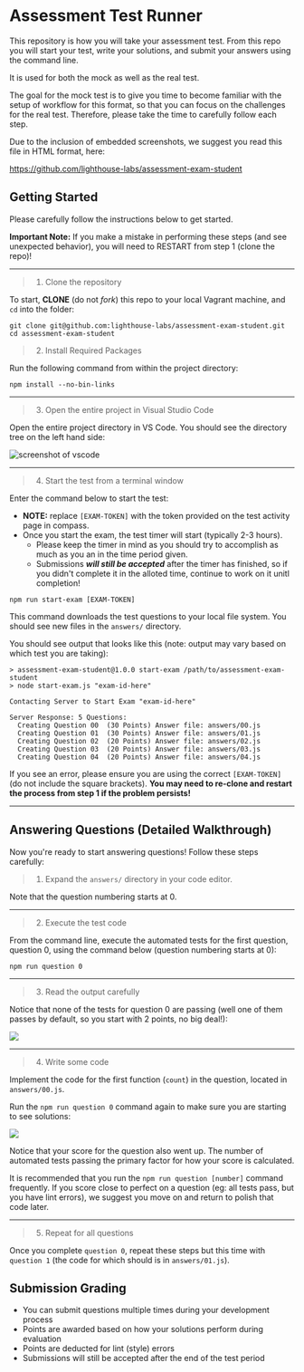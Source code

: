 # Assessment Test Runner

This repository is how you will take your assessment test. From this repo you will start your test, write your solutions, and submit your answers using the command line.

It is used for both the mock as well as the real test. 

The goal for the mock test is to give you time to become familiar with the setup of workflow for this format, so that you can focus on the challenges for the real test. Therefore, please take the time to carefully follow each step. 

Due to the inclusion of embedded screenshots, we suggest you read this file in HTML format, here: 

<https://github.com/lighthouse-labs/assessment-exam-student> 

## Getting Started

Please carefully follow the instructions below to get started.

**Important Note:** If you make a mistake in performing these steps (and see unexpected behavior), you will need to RESTART from step 1 (clone the repo)!

----

> 1) Clone the repository

To start, **CLONE** (do not _fork_) this repo to your local Vagrant machine, and `cd` into the folder:

```terminal
git clone git@github.com:lighthouse-labs/assessment-exam-student.git
cd assessment-exam-student
```

> 2) Install Required Packages

Run the following command from within the project directory:

```terminal
npm install --no-bin-links
```

----

> 3) Open the entire project in Visual Studio Code

Open the entire project directory in VS Code. You should see the directory tree on the left hand side: 

![screenshot of vscode](https://d.pr/i/qNC5oO+)

----

> 4) Start the test from a terminal window

Enter the command below to start the test:

* **NOTE:** replace `[EXAM-TOKEN]` with the token provided on the test activity page in compass.
* Once you start the exam, the test timer will start (typically 2-3 hours).
  * Please keep the timer in mind as you should try to accomplish as much as you an in the time period given. 
  * Submissions **_will still be accepted_** after the timer has finished, so if you didn't complete it in the alloted time, continue to work on it unitl completion!

```terminal
npm run start-exam [EXAM-TOKEN]
```

This command downloads the test questions to your local file system. You should see new files in the `answers/` directory.

You should see output that looks like this (note: output may vary based on which test you are taking): 

```
> assessment-exam-student@1.0.0 start-exam /path/to/assessment-exam-student
> node start-exam.js "exam-id-here"

Contacting Server to Start Exam "exam-id-here"

Server Response: 5 Questions:
  Creating Question 00  (30 Points) Answer file: answers/00.js
  Creating Question 01  (30 Points) Answer file: answers/01.js
  Creating Question 02  (20 Points) Answer file: answers/02.js
  Creating Question 03  (20 Points) Answer file: answers/03.js
  Creating Question 04  (20 Points) Answer file: answers/04.js
```

If you see an error, please ensure you are using the correct `[EXAM-TOKEN]` (do not include the square brackets). **You may need to re-clone and restart the process from step 1 if the problem persists!**

----

## Answering Questions (Detailed Walkthrough)

Now you're ready to start answering questions! Follow these steps carefully:

> 1) Expand the `answers/` directory in your code editor. 

Note that the question numbering starts at 0.

----

> 2) Execute the test code

From the command line, execute the automated tests for the first question, question 0, using the command below (question numbering starts at 0): 

```terminal
npm run question 0
```

----

> 3) Read the output carefully

Notice that none of the tests for question 0 are passing (well one of them passes by default, so you start with 2 points, no big deal!):

![](https://d.pr/i/rLIC/22mUQewK+)

----

> 4) Write some code

Implement the code for the first function (`count`) in the question, located in `answers/00.js`.

Run the `npm run question 0` command again to make sure you are starting to see solutions:

![](https://d.pr/i/NjfW/59rG0xpf+)

Notice that your score for the question also went up. The number of automated tests passing the primary factor for how your score is calculated. 

It is recommended that you run the `npm run question [number]` command frequently. If you score close to perfect on a question (eg: all tests pass, but you have lint errors), we suggest you move on and return to polish that code later.

----

> 5) Repeat for all questions

Once you complete `question 0`, repeat these steps but this time with `question 1` (the code for which should is in `answers/01.js`). 


## Submission Grading

* You can submit questions multiple times during your development process
* Points are awarded based on how your solutions perform during evaluation
* Points are deducted for lint (style) errors
* Submissions will still be accepted after the end of the test period
